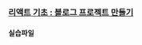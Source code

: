 ### [리액트 기초 : 블로그 프로젝트 만들기](https://youtu.be/LclObYwGj90?list=PLfLgtT94nNq1e6tr4sm2eH6ZZC2jcqGOy)
#### 실습파일

